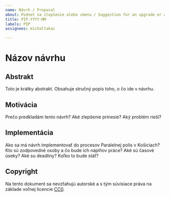 ```yaml
---
name: Návrh / Proposal
about: Podnet na zlepšenie alebo zmenu / Suggestion for an upgrade or a change
title: PIP-YYYY-MM
labels: PIP
assignees: michaltakac

---
```


# Názov návrhu

## Abstrakt

Toto je krátky abstrakt. Obsahuje stručný popis toho, o čo ide v návrhu.

## Motivácia

Prečo predkladám tento návrh? Aké zlepšenie prinesie? Aký problém rieši?

## Implementácia

Ako sa má návrh implementovať do procesov Paralelnej polis v Košiciach? Kto sú zodpovedné osoby a čo bude ich náplňov práce? Aké sú časové úseky? Aké su deadliny? Koľko to bude stáť?

## Copyright
Na tento dokument sa nevzťahujú autorské a s tým súvisiace práva na základe voľnej licencie [CC0](https://github.com/ParalelnaPolisKE/ppke-proposals/blob/main/LICENSE.md).